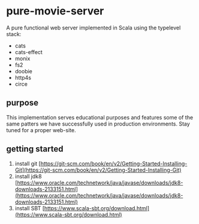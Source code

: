# pure-movie-server

A pure functional web server implemented in Scala using the typelevel stack:
* cats
* cats-effect
* monix
* fs2
* doobie
* http4s
* circe

## purpose

This implementation serves educational purposes and features some of the same patters we have successfully used in production environments.
Stay tuned for a proper web-site.

## getting started

1. install git [https://git-scm.com/book/en/v2/Getting-Started-Installing-Git](https://git-scm.com/book/en/v2/Getting-Started-Installing-Git)
2. install jdk8 [https://www.oracle.com/technetwork/java/javase/downloads/jdk8-downloads-2133151.html](https://www.oracle.com/technetwork/java/javase/downloads/jdk8-downloads-2133151.html)
3. install SBT [https://www.scala-sbt.org/download.html](https://www.scala-sbt.org/download.html)